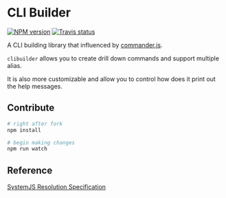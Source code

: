 # CLI Builder

[![NPM version][npm-image]][npm-url]
[![Travis status][travis-image]][travis-url]

A CLI building library that influenced by [commander.js](https://github.com/tj/commander.js).

`clibuilder` allows you to create drill down commands and support multiple alias.

It is also more customizable and allow you to control how does it print out the help messages.

## Contribute

```sh
# right after fork
npm install

# begin making changes
npm run watch

```

## Reference

[SystemJS Resolution Specification](https://github.com/systemjs/systemjs/blob/599d89cbe9f4fb39a39f6c52b619cbd1f1da6ffc/docs/resolution-algorithm.md#resolution-specification)

[npm-image]: https://img.shields.io/npm/v/clibuilder.svg?style=flat
[npm-url]: https://npmjs.org/package/clibuilder
[travis-image]: https://travis-ci.org/unional/clibuilder.svg?branch=master
[travis-url]: https://travis-ci.org/unional/clibuilder
